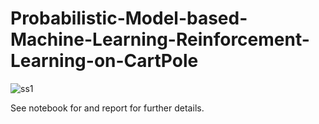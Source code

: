 # Probabilistic-Model-based-Machine-Learning-Reinforcement-Learning-on-CartPole

![ss1](https://github.com/EGpineapples/Probabilistic-Model-based-Machine-Learning-Reinforcement-Learning-on-CartPole/assets/39887684/712b2fa9-502a-41c2-890f-60a1eb0ebc91)

See notebook for and report for further details. 
